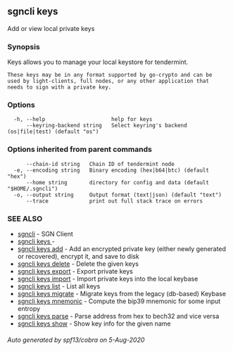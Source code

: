## sgncli keys

Add or view local private keys

### Synopsis

Keys allows you to manage your local keystore for tendermint.

    These keys may be in any format supported by go-crypto and can be
    used by light-clients, full nodes, or any other application that
    needs to sign with a private key.

### Options

```
  -h, --help                     help for keys
      --keyring-backend string   Select keyring's backend (os|file|test) (default "os")
```

### Options inherited from parent commands

```
      --chain-id string   Chain ID of tendermint node
  -e, --encoding string   Binary encoding (hex|b64|btc) (default "hex")
      --home string       directory for config and data (default "$HOME/.sgncli")
  -o, --output string     Output format (text|json) (default "text")
      --trace             print out full stack trace on errors
```

### SEE ALSO

* [sgncli](sgncli.md)	 - SGN Client
* [sgncli keys ](sgncli_keys_.md)	 - 
* [sgncli keys add](sgncli_keys_add.md)	 - Add an encrypted private key (either newly generated or recovered), encrypt it, and save to disk
* [sgncli keys delete](sgncli_keys_delete.md)	 - Delete the given keys
* [sgncli keys export](sgncli_keys_export.md)	 - Export private keys
* [sgncli keys import](sgncli_keys_import.md)	 - Import private keys into the local keybase
* [sgncli keys list](sgncli_keys_list.md)	 - List all keys
* [sgncli keys migrate](sgncli_keys_migrate.md)	 - Migrate keys from the legacy (db-based) Keybase
* [sgncli keys mnemonic](sgncli_keys_mnemonic.md)	 - Compute the bip39 mnemonic for some input entropy
* [sgncli keys parse](sgncli_keys_parse.md)	 - Parse address from hex to bech32 and vice versa
* [sgncli keys show](sgncli_keys_show.md)	 - Show key info for the given name

###### Auto generated by spf13/cobra on 5-Aug-2020
